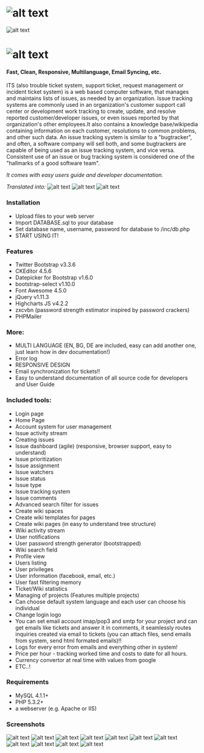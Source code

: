 # ![alt text](https://raw.githubusercontent.com/issue-tracking-system/pmTicket/master/screenshots/pmTicket-logo.png "Cover")

![alt text](https://raw.githubusercontent.com/issue-tracking-system/pmTicket/master/screenshots/cover.png "Cover")

# ![alt text](https://raw.githubusercontent.com/issue-tracking-system/pmTicket/master/screenshots/its.png "Cover")

#### Fast, Clean, Responsive, Multilanguage, Email Syncing, etc.

ITS (also trouble ticket system, support ticket, request management or incident ticket system) is a web based computer software, that manages and maintains lists of issues, as needed by an organization. Issue tracking systems are commonly used in an organization's customer support call center or development work tracking to create, update, and resolve reported customer/developer issues, or even issues reported by that organization's other employees.It also contains a knowledge base/wikipedia containing information on each customer, resolutions to common problems, and other such data. An issue tracking system is similar to a "bugtracker", and often, a software company will sell both, and some bugtrackers are capable of being used as an issue tracking system, and vice versa. Consistent use of an issue or bug tracking system is considered one of the "hallmarks of a good software team".

*It comes with easy users guide and developer documentation.*

*Translated into:* ![alt text](https://raw.githubusercontent.com/issue-tracking-system/pmTicket/master/screenshots/gr_flag.jpg "Cover")  ![alt text](https://raw.githubusercontent.com/issue-tracking-system/pmTicket/master/screenshots/bg_flag.jpg "Cover")  ![alt text](https://raw.githubusercontent.com/issue-tracking-system/pmTicket/master/screenshots/en_flag.jpg "Cover")

### Installation
+ Upload files to your web server
+ Import DATABASE.sql to your database
+ Set database name, username, password for database to /inc/db.php
+ START USING IT!

### Features
+ Twitter Bootstrap v3.3.6
+ CKEditor 4.5.6
+ Datepicker for Bootstrap v1.6.0
+ bootstrap-select v1.10.0
+ Font Awesome 4.5.0
+ jQuery v1.11.3
+ Highcharts JS v4.2.2
+ zxcvbn (password strength estimator inspired by password crackers)
+ PHPMailer

### More:
+ MULTI LANGUAGE (EN, BG, DE are included, easy can add another one, just learn how in dev documentation!)
+ Error log
+ RESPONSIVE DESIGN
+ Email synchronization for tickets!!
+ Easy to understand documentation of all source code for developers and User Guide

### Included tools:
+ Login page
+ Home Page
+ Account system for user management
+ Issue activity stream
+ Creating issues
+ Issue dashboard (agile) (responsive, browser support, easy to understand)
+ Issue prioritization
+ Issue assignment
+ Issue watchers
+ Issue status
+ Issue type
+ Issue tracking system
+ Issue comments
+ Advanced search filter for issues
+ Create wiki spaces
+ Create wiki templates for pages
+ Create wiki pages (in easy to understand tree structure)
+ Wiki activity stream
+ User notifications
+ User password strength generator (bootstrapped)
+ Wiki search field
+ Profile view
+ Users listing
+ User privileges
+ User information (facebook, email, etc.)
+ User fast filtering memory
+ Ticket/Wiki statistics
+ Managing of projects (Features multiple projects)
+ Can choose default system language and each user can choose his individual
+ Change login logo
+ You can set email account imap/pop3 and smtp for your project and can get emails like tickets and answer it in comments, it seamlessly routes inquiries created via email to tickets (you can attach files, send emails from system, send html formated emails)!!
+ Logs for every error from emails and everything other in system!
+ Price per hour  - tracking worked time and costs to date for all hours.
+ Currency convertor at real time with values from google
+ ETC..!

### Requirements
+ MySQL 4.1.1+
+ PHP 5.3.2+
+ a webserver (e.g. Apache or IIS)

### Screenshots
![alt text](https://raw.githubusercontent.com/issue-tracking-system/pmTicket/master/screenshots/create-a-page.png "Logo Title Text 1")
![alt text](https://raw.githubusercontent.com/issue-tracking-system/pmTicket/master/screenshots/create-a-ticket.png "Logo Title Text 1")
![alt text](https://raw.githubusercontent.com/issue-tracking-system/pmTicket/master/screenshots/create-project-home-screen.png "Logo Title Text 1")
![alt text](https://raw.githubusercontent.com/issue-tracking-system/pmTicket/master/screenshots/general-settings.png "Logo Title Text 1")
![alt text](https://raw.githubusercontent.com/issue-tracking-system/pmTicket/master/screenshots/page-view.png "Logo Title Text 1")
![alt text](https://raw.githubusercontent.com/issue-tracking-system/pmTicket/master/screenshots/ticket-view.png "Logo Title Text 1")
![alt text](https://raw.githubusercontent.com/issue-tracking-system/pmTicket/master/screenshots/tickets-activity.png "Logo Title Text 1")
![alt text](https://raw.githubusercontent.com/issue-tracking-system/pmTicket/master/screenshots/tickets-dashboard.png "Logo Title Text 1")
![alt text](https://raw.githubusercontent.com/issue-tracking-system/pmTicket/master/screenshots/add-user.png "Logo Title Text 1")
![alt text](https://raw.githubusercontent.com/issue-tracking-system/pmTicket/master/screenshots/currency_convertor.png "Logo Title Text 1")
![alt text](https://raw.githubusercontent.com/issue-tracking-system/pmTicket/master/screenshots/publiclink_share1.png "Logo Title Text 1")
